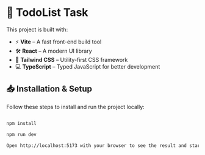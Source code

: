 # 🚀 TodoList Task

This project is built with:
- ⚡ **Vite** – A fast front-end build tool
- 🛠️ **React** – A modern UI library
- 🎨 **Tailwind CSS** – Utility-first CSS framework
- 💻 **TypeScript** – Typed JavaScript for better development

## 📥 Installation & Setup
Follow these steps to install and run the project locally:

```sh

npm install

npm run dev

Open http://localhost:5173 with your browser to see the result and start adding tasks.


